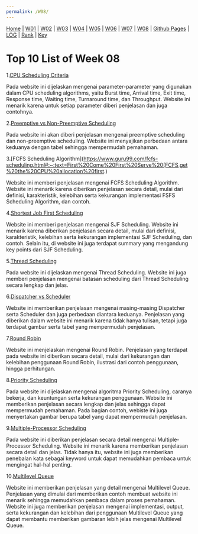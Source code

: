 ```yaml
---
permalink: /W08/
---
```

[Home](https://ranianhanami.github.io/os211/) | [W01](https://ranianhanami.github.io/os211/W01/) | [W02](https://ranianhanami.github.io/os211/W02/) | [W03](https://ranianhanami.github.io/os211/W03/) | [W04](https://ranianhanami.github.io/os211/W04/) | [W05](https://ranianhanami.github.io/os211/W05/) | [W06](https://ranianhanami.github.io/os211/W06/) | [W07](https://ranianhanami.github.io/os211/W07/) | [W08](https://ranianhanami.github.io/os211/W08/) | [Github Pages](https://github.com/ranianhanami/os211) | [LOG](https://github.com/ranianhanami/os211/blob/master/TXT/mylog.txt) | [Rank](TXT/myrank.txt) | [Key](TXT/mypubkey.txt)

# Top 10 List of Week 08

1.[CPU Scheduling Criteria](https://afteracademy.com/blog/what-is-burst-arrival-exit-response-waiting-turnaround-time-and-throughput)

Pada website ini dijelaskan mengenai parameter-parameter yang digunakan dalam CPU scheduling algorithms, yaitu Burst time, Arrival time, Exit time, Response time, Waiting time, Turnaround time, dan Throughput. Website ini menarik karena untuk setiap parameter diberi penjelasan dan juga contohnya.

2.[Preemptive vs Non-Preemptive Scheduling](https://www.geeksforgeeks.org/preemptive-and-non-preemptive-scheduling/)

Pada website ini akan diberi penjelasan mengenai preemptive scheduling dan non-preemptive scheduling. Website ini menyajikan perbedaan antara keduanya dengan tabel sehingga mempermudah pemahaman.

3.[FCFS Scheduling Algorithm](https://www.guru99.com/fcfs-scheduling.html#:~:text=First%20Come%20First%20Serve%20(FCFS,get%20the%20CPU%20allocation%20first.)

Website ini memberi penjelasan mengenai FCFS Scheduling Algorithm. Website ini menarik karena diberikan penjelasan secara detail, mulai dari definisi, karakteristik, kelebihan serta kekurangan implementasi FSFS Scheduling Algorithm, dan contoh.

4.[Shortest Job First Scheduling](https://www.guru99.com/shortest-job-first-sjf-scheduling.html#:~:text=What%20is%20Shortest%20Job%20First,for%20other%20processes%20awaiting%20execution.)

Website ini memberi penjelasan mengenai SJF Scheduling. Website ini menarik karena diberikan penjelasan secara detail, mulai dari definisi, karakteristik, kelebihan serta kekurangan implementasi SJF Scheduling, dan contoh. Selain itu, di website ini juga terdapat summary yang mengandung key points dari SJF Scheduling.

5.[Thread Scheduling](https://www.geeksforgeeks.org/thread-scheduling/)

Pada website ini dijelaskan mengenai Thread Scheduling. Website ini juga memberi penjelasan mengenai batasan scheduling dari Thread Scheduling secara lengkap dan jelas.

6.[Dispatcher vs Scheduler](https://www.geeksforgeeks.org/difference-between-dispatcher-and-scheduler/)

Website ini memberikan penjelasan mengenai masing-masing Dispatcher serta Scheduler dan juga perbedaan diantara keduanya. Penjelasan yang diberikan dalam website ini menarik karena tidak hanya tulisan, tetapi juga terdapat gambar serta tabel yang mempermudah penjelasan. 

7.[Round Robin](https://www.geeksforgeeks.org/program-round-robin-scheduling-set-1/)

Website ini menjelaskan mengenai Round Robin. Penjelasan yang terdapat pada website ini diberikan secara detail, mulai dari kekurangan dan kelebihan penggunaan Round Robin, ilustrasi dari contoh penggunaan, hingga perhitungan. 

8.[Priority Scheduling](https://www.studytonight.com/operating-system/priority-scheduling)

Pada website ini dijelaskan mengenai algoritma Priority Scheduling, caranya bekerja, dan keuntungan serta kekurangan penggunaan. Website ini memberikan penjelasan secara lengkap dan jelas sehingga dapat mempermudah pemahaman. Pada bagian contoh, webiste ini juga menyertakan gambar berupa tabel yang dapat mempermudah penjelasan. 

9.[Multiple-Processor Scheduling](https://www.geeksforgeeks.org/multiple-processor-scheduling-in-operating-system/)

Pada website ini diberikan penjelasan secara detail mengenai Multiple-Processor Scheduling. Website ini menarik karena memberikan penjelasan secara detail dan jelas. Tidak hanya itu, website ini juga memberikan penebalan kata sebagai keyword untuk dapat memudahkan pembaca untuk mengingat hal-hal penting. 

10.[Multilevel Queue](https://www.studytonight.com/operating-system/multilevel-queue-scheduling)

Website ini memberikan penjelasan yang detail mengenai Multilevel Queue. Penjelasan yang dimulai dari memberikan contoh membuat website ini menarik sehingga memudahkan pembaca dalam proses pemahaman. Website ini juga memberikan penjelasan mengenai implementasi, output, serta kekurangan dan kelebihan dari penggunaan Multilevel Queue yang dapat membantu memberikan gambaran lebih jelas mengenai Multilevel Queue.
